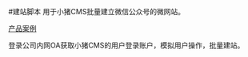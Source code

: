 #建站脚本
用于小猪CMS批量建立微信公众号的微网站。

[产品案例](http://37t.cn/index.php?g=Home&m=Index&a=common "微链接")

登录公司内网OA获取小猪CMS的用户登录账户，模拟用户操作，批量建站。
